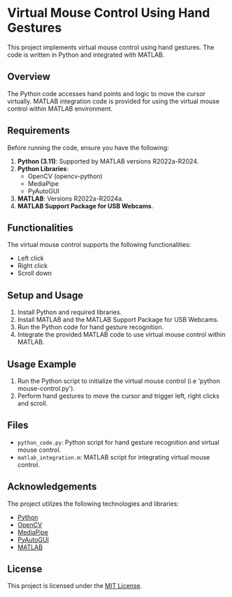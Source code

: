 # Virtual Mouse Control Using Hand Gestures

This project implements virtual mouse control using hand gestures. The code is written in Python and integrated with MATLAB.

## Overview

The Python code accesses hand points and logic to move the cursor virtually. MATLAB integration code is provided for using the virtual mouse control within MATLAB environment.

## Requirements

Before running the code, ensure you have the following:

1. **Python (3.11)**: Supported by MATLAB versions R2022a-R2024.
2. **Python Libraries**:
   - OpenCV (opencv-python)
   - MediaPipe
   - PyAutoGUI
3. **MATLAB**: Versions R2022a-R2024a.
4. **MATLAB Support Package for USB Webcams**.

## Functionalities

The virtual mouse control supports the following functionalities:
- Left click
- Right click
- Scroll down

## Setup and Usage

1. Install Python and required libraries.
2. Install MATLAB and the MATLAB Support Package for USB Webcams.
3. Run the Python code for hand gesture recognition.
4. Integrate the provided MATLAB code to use virtual mouse control within MATLAB.

## Usage Example

1. Run the Python script to initialize the virtual mouse control (i.e 'python mouse-control.py').
2. Perform hand gestures to move the cursor and trigger left, right clicks and scroll.

## Files

- `python_code.py`: Python script for hand gesture recognition and virtual mouse control.
- `matlab_integration.m`: MATLAB script for integrating virtual mouse control.

## Acknowledgements

The project utilizes the following technologies and libraries:
- [Python](https://www.python.org/)
- [OpenCV](https://opencv.org/)
- [MediaPipe](https://google.github.io/mediapipe/)
- [PyAutoGUI](https://pyautogui.readthedocs.io/en/latest/)
- [MATLAB](https://www.mathworks.com/products/matlab.html)

## License

This project is licensed under the [MIT License](LICENSE).
